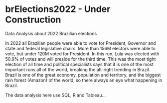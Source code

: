 # brElections2022 - Under Construction
Data Analysis about 2022 Brazilian elections

In 2022 all Brazilian people were able to vote for President, Governor and state and federal legislative chairs. More than 156M electors were able to vote, but under 120M voted for President. In this run, Lula was elected with 50.9% of votes and will preside for the third time. This was the most tight election of all time and political specialists says that it is one of the most important runs all of the world, breaking the alt-right trending in Brazil.
Brazil is one of the great economy, population and territory, and the biggest rain forest (Amazon) of the world, so there always an eye what happening in Brazil.

The data analysis here use SQL, R and Tableau...

